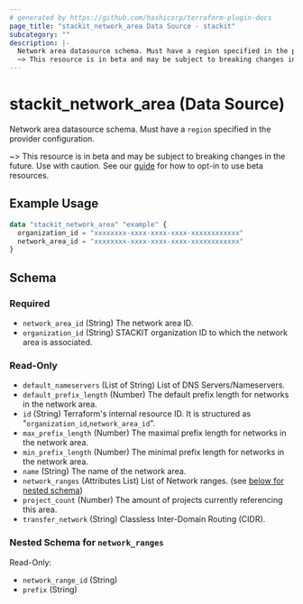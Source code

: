 ```yaml
---
# generated by https://github.com/hashicorp/terraform-plugin-docs
page_title: "stackit_network_area Data Source - stackit"
subcategory: ""
description: |-
  Network area datasource schema. Must have a region specified in the provider configuration.
  ~> This resource is in beta and may be subject to breaking changes in the future. Use with caution. See our guide https://registry.terraform.io/providers/stackitcloud/stackit/latest/docs/guides/opting_into_beta_resources for how to opt-in to use beta resources.
---
```


# stackit_network_area (Data Source)

Network area datasource schema. Must have a `region` specified in the provider configuration.

~> This resource is in beta and may be subject to breaking changes in the future. Use with caution. See our [guide](https://registry.terraform.io/providers/stackitcloud/stackit/latest/docs/guides/opting_into_beta_resources) for how to opt-in to use beta resources.

## Example Usage

```terraform
data "stackit_network_area" "example" {
  organization_id = "xxxxxxxx-xxxx-xxxx-xxxx-xxxxxxxxxxxx"
  network_area_id = "xxxxxxxx-xxxx-xxxx-xxxx-xxxxxxxxxxxx"
}
```

<!-- schema generated by tfplugindocs -->
## Schema

### Required

- `network_area_id` (String) The network area ID.
- `organization_id` (String) STACKIT organization ID to which the network area is associated.

### Read-Only

- `default_nameservers` (List of String) List of DNS Servers/Nameservers.
- `default_prefix_length` (Number) The default prefix length for networks in the network area.
- `id` (String) Terraform's internal resource ID. It is structured as "`organization_id`,`network_area_id`".
- `max_prefix_length` (Number) The maximal prefix length for networks in the network area.
- `min_prefix_length` (Number) The minimal prefix length for networks in the network area.
- `name` (String) The name of the network area.
- `network_ranges` (Attributes List) List of Network ranges. (see [below for nested schema](#nestedatt--network_ranges))
- `project_count` (Number) The amount of projects currently referencing this area.
- `transfer_network` (String) Classless Inter-Domain Routing (CIDR).

<a id="nestedatt--network_ranges"></a>
### Nested Schema for `network_ranges`

Read-Only:

- `network_range_id` (String)
- `prefix` (String)
